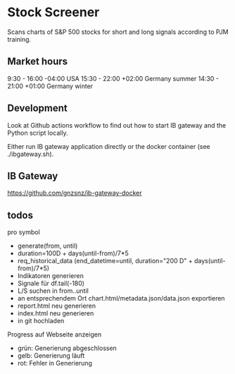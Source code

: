 # Stock Screener

Scans charts of S&P 500 stocks for short and long signals according to PJM training.

## Market hours

9:30 - 16:00 -04:00 USA
15:30 - 22:00 +02:00 Germany summer
14:30 - 21:00 +01:00 Germany winter

## Development

Look at Github actions workflow to find out how to start IB gateway and the Python script locally.

Either run IB gateway application directly or the docker container (see ./ibgateway.sh).

## IB Gateway

https://github.com/gnzsnz/ib-gateway-docker

## todos

pro symbol

- generate(from, until)
- duration=100D + days(until-from)/7*5
- req_historical_data (end_datetime=until, duration="200 D" + days(until-from)/7*5)
- Indikatoren generieren
- Signale für df.tail(-180)
- L/S suchen in from..until
- an entsprechendem Ort chart.html/metadata.json/data.json exportieren
- report.html neu generieren
- index.html neu generieren
- in git hochladen

Progress auf Webseite anzeigen

- grün: Generierung abgeschlossen
- gelb: Generierung läuft
- rot: Fehler in Generierung
